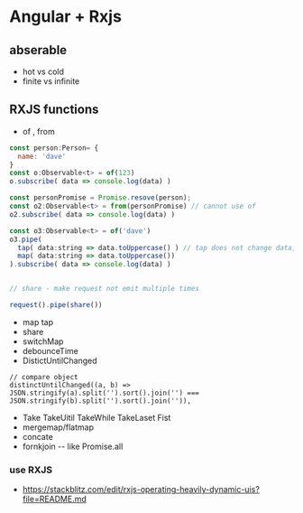 # Angular + Rxjs

## abserable 
 - hot vs cold
 - finite vs infinite

## RXJS functions

- of , from

```Javascript
const person:Person= {
  name: 'dave'
}
const o:Observable<t> = of(123)
o.subscribe( data => console.log(data) )

const personPromise = Promise.resove(person);
const o2:Observable<t> = from(personPromise) // cannot use of
o2.subscribe( data => console.log(data) )

const o3:Observable<t> = of('dave')
o3.pipe(
  tap( data:string => data.toUppercase() ) // tap does not change data,  it if you do not want to change it 
  map( data:string => data.toUppercase())
).subscribe( data => console.log(data) )


// share - make request not emit multiple times

request().pipe(share())


```
- map tap
- share
- switchMap
- debounceTime
- DistictUntilChanged

```
// compare object
distinctUntilChanged((a, b) => JSON.stringify(a).split('').sort().join('') === JSON.stringify(b).split('').sort().join('')),

```

- Take TakeUitil TakeWhile TakeLaset Fist
- mergemap/flatmap
- concate
- fornkjoin -- like Promise.all

### use RXJS
 - https://stackblitz.com/edit/rxjs-operating-heavily-dynamic-uis?file=README.md
